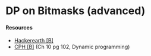 # DP on Bitmasks (advanced)

#### Resources
* [Hackerearth [B]](https://www.hackerearth.com/practice/algorithms/dynamic-programming/bit-masking/tutorial/)
* [CPH [B]](https://cses.fi/book/book.pdf#page=112) (Ch 10 pg 102, Dynamic programming)

